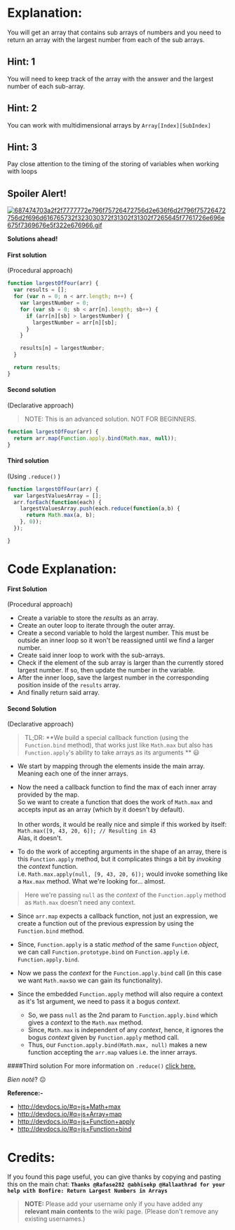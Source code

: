 # Explanation:
You will get an array that contains sub arrays of numbers and you need to return an array with the largest number from each of the sub arrays.

## Hint: 1
You will need to keep track of the array with the answer and the largest number of each sub-array.

## Hint: 2
You can work with multidimensional arrays by `Array[Index][SubIndex]`

## Hint: 3
Pay close attention to the timing of the storing of variables when working with loops

## Spoiler Alert!
[![687474703a2f2f7777772e796f75726472756d2e636f6d2f796f75726472756d2f696d616765732f323030372f31302f31302f7265645f7761726e696e675f7369676e5f322e676966.gif](https://files.gitter.im/FreeCodeCamp/Wiki/nlOm/thumb/687474703a2f2f7777772e796f75726472756d2e636f6d2f796f75726472756d2f696d616765732f323030372f31302f31302f7265645f7761726e696e675f7369676e5f322e676966.gif)](https://files.gitter.im/FreeCodeCamp/Wiki/nlOm/687474703a2f2f7777772e796f75726472756d2e636f6d2f796f75726472756d2f696d616765732f323030372f31302f31302f7265645f7761726e696e675f7369676e5f322e676966.gif)

**Solutions ahead!**

#### First solution
(Procedural approach)

```js
function largestOfFour(arr) {
  var results = [];
  for (var n = 0; n < arr.length; n++) {
    var largestNumber = 0;
    for (var sb = 0; sb < arr[n].length; sb++) {
      if (arr[n][sb] > largestNumber) {
        largestNumber = arr[n][sb];
      }
    }

    results[n] = largestNumber;
  }

  return results;
}
```

#### Second solution
(Declarative approach)
> NOTE: This is an advanced solution. NOT FOR BEGINNERS.

```js
function largestOfFour(arr) {
  return arr.map(Function.apply.bind(Math.max, null));
}
```

#### Third solution
(Using `.reduce()` )

```js
function largestOfFour(arr) {
  var largestValuesArray = [];
  arr.forEach(function(each) {
    largestValuesArray.push(each.reduce(function(a,b) {
      return Math.max(a, b);
    }, 0));
  });

}
```

# Code Explanation:

#### First Solution
(Procedural approach)

- Create a variable to store the *results* as an array.
- Create an outer loop to iterate through the outer array.
- Create a second variable to hold the largest number. This must be outside an inner loop so it won't be reassigned until we find a larger number.
- Create said inner loop to work with the sub-arrays.
- Check if the element of the sub array is larger than the currently stored largest number. If so, then update the number in the variable.
- After the inner loop, save the largest number in the corresponding position inside of the `results` array.
- And finally return said array.

#### Second Solution
(Declarative approach)

> TL;DR: **We build a special callback function (using the `Function.bind` method), that works just like `Math.max` but also has `Function.apply`'s ability to take arrays as its arguments ** :smiley:

- We start by mapping through the elements inside the main array. Meaning each one of the inner arrays.

- Now the need a callback function to find the max of each inner array provided by the map.<br>So we want to create a function that does the work of `Math.max` and accepts input as an array (which by it doesn't by default).<br><br>In other words, it would be really nice and simple if this worked by itself:
`Math.max([9, 43, 20, 6]); // Resulting in 43`<br>Alas, it doesn't.

- To do the work of accepting arguments in the shape of an array, there is this `Function.apply` method, but it complicates things a bit by *invoking* the *context* function.<br>
i.e. `Math.max.apply(null, [9, 43, 20, 6]);` would invoke something like a `Max.max` method. What we're looking for... almost. 

> Here we're passing `null` as the *context* of the `Function.apply` method as `Math.max` doesn't need any context.

- Since `arr.map` expects a callback function, not just an expression, we create a function out of the previous expression by using the `Function.bind` method. 
- Since, `Function.apply` is a static *method* of the same `Function` *object*, we can call `Function.prototype.bind` on `Function.apply` i.e. `Function.apply.bind`.

- Now we pass the *context* for the `Function.apply.bind` call (in this case we want `Math.max`so we can gain its functionality).
- Since the embedded `Function.apply` method will also require a context as it's 1st argument, we need to pass it a bogus *context*.
  - So, we pass `null` as the 2nd param to `Function.apply.bind` which gives a *context* to the `Math.max` method.
  - Since, `Math.max` is independent of any *context*, hence, it ignores the bogus *context* given by `Function.apply` method call. 
  - Thus, our `Function.apply.bind(Math.max, null)` makes a new function accepting the `arr.map` values i.e. the inner arrays.

####Third solution
For more information on `.reduce()` [click here.](https://developer.mozilla.org/en-US/docs/Web/JavaScript/Reference/Global_Objects/Array/Reduce)<br>

*Bien noté*? :neutral_face:


**Reference:-**
- http://devdocs.io/#q=js+Math+max
- http://devdocs.io/#q=js+Array+map
- http://devdocs.io/#q=js+Function+apply
- http://devdocs.io/#q=js+Function+bind

# Credits:
If you found this page useful, you can give thanks by copying and pasting this on the main chat: **`Thanks @Rafase282 @abhisekp @Hallaathrad for your help with Bonfire: Return Largest Numbers in Arrays`**

> **NOTE:** Please add your username only if you have added any **relevant main contents** to the wiki page. (Please don't remove any existing usernames.)
